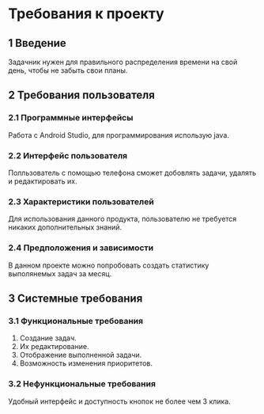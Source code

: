 # Требования к проекту
## 1 Введение
Задачник нужен для правильного распределения времени на свой день, чтобы не забыть свои планы.

## 2 Требования пользователя
### 2.1 Программные интерфейсы
Работа с Android Studio, для программирования использую java.

### 2.2 Интерфейс пользователя
Полльзователь с помощью телефона сможет добовлять задачи, удалять и редактировать их.

### 2.3 Характеристики пользователей
Для использования данного продукта, пользователю не требуется никаких дополнительных знаний.

### 2.4 Предположения и зависимости
В данном проекте можно попробовать создать статистику выполянемых задач за месяц.

## 3 Системные требования
### 3.1 Функциональные требования
1. Создание задач.
2. Их редактирование.
3. Отображение выполненной задачи.
4. Возможность изменения приоритетов.
### 3.2 Нефункциональные требования
Удобный интерфейс и доступность кнопок не более чем  3 клика.

